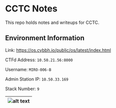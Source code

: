 # CCTC Notes

This repo holds notes and writeups for CCTC.

## Environment Information

Link: https://os.cybbh.io/public/os/latest/index.html

CTFd Address:       `10.50.21.56:8000`

Username:           `MIRO-006-B`

Admin Station IP:   `10.50.33.169`

Stack Number:       `9`

| ![alt text](https://git.cybbh.space/os/public/-/raw/master/images/new_OS_Range_Diagram.svg "Range Map") |
|:--:|

